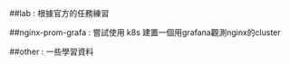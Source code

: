 ##lab : 根據官方的任務練習 

##nginx-prom-grafa : 嘗試使用 k8s 建置一個用grafana觀測nginx的cluster 

##other : 一些學習資料 
 
